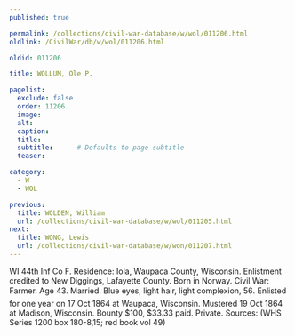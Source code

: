 ```yaml
---
published: true

permalink: /collections/civil-war-database/w/wol/011206.html
oldlink: /CivilWar/db/w/wol/011206.html

oldid: 011206

title: WOLLUM, Ole P.

pagelist:
  exclude: false
  order: 11206
  image: 
  alt:
  caption:
  title:
  subtitle:      # Defaults to page subtitle
  teaser:

category: 
  - W 
  - WOL

previous:
  title: WOLDEN, William
  url: /collections/civil-war-database/w/wol/011205.html  
next:
  title: WONG, Lewis
  url: /collections/civil-war-database/w/won/011207.html   
---
```

WI 44th Inf Co F. Residence: Iola, Waupaca County, Wisconsin. Enlistment credited to New Diggings, Lafayette County. Born in Norway. Civil War: Farmer. Age 43. Married. Blue eyes, light hair, light complexion, 5&#146;6&#148;. Enlisted for one year on 17 Oct 1864 at Waupaca, Wisconsin. Mustered 19 Oct 1864 at Madison, Wisconsin. Bounty $100, $33.33 paid. Private. Sources: (WHS Series 1200 box 180-8,15; red book vol 49)